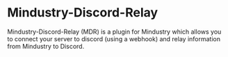 # Mindustry-Discord-Relay
Mindustry-Discord-Relay (MDR) is a plugin for Mindustry which allows you to connect your server to discord (using a webhook) and relay information from Mindustry to Discord.
